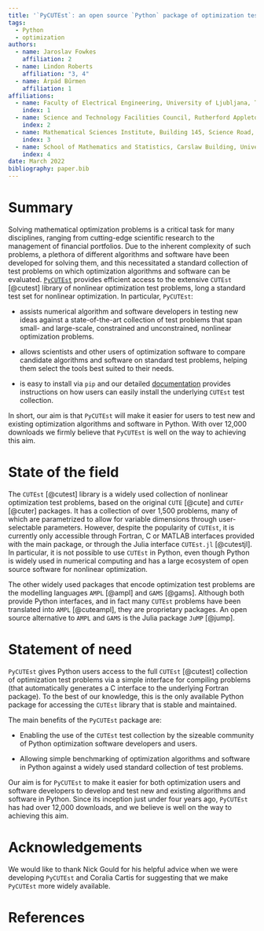 ```yaml
---
title: '`PyCUTEst`: an open source `Python` package of optimization test problems'
tags:
  - Python
  - optimization
authors:
  - name: Jaroslav Fowkes
    affiliation: 2
  - name: Lindon Roberts
    affiliation: "3, 4"
  - name: Árpád Bűrmen
    affiliation: 1
affiliations:
  - name: Faculty of Electrical Engineering, University of Ljubljana, Tržaška cesta 25, SI-1000 Ljubljana, Slovenia
    index: 1
  - name: Science and Technology Facilities Council, Rutherford Appleton Laboratory, Harwell Campus, Didcot, Oxfordshire, OX11 0QX, UK
    index: 2
  - name: Mathematical Sciences Institute, Building 145, Science Road, Australian National University, Canberra ACT 2601, Australia
    index: 3
  - name: School of Mathematics and Statistics, Carslaw Building, University of Sydney, Camperdown NSW 2006, Australia
    index: 4
date: March 2022
bibliography: paper.bib
---
```

# Summary

Solving mathematical optimization problems is a critical task for many disciplines, ranging from cutting-edge scientific research to the management of financial portfolios.
Due to the inherent complexity of such problems, a plethora of different algorithms and software have been developed for solving them, and this necessitated a standard collection of test problems on which optimization algorithms and software can be evaluated.
[`PyCUTEst`](https://github.com/jfowkes/pycutest) provides efficient access to the extensive `CUTEst` [@cutest] library of
nonlinear optimization test problems, long a standard test set for nonlinear optimization. In particular, `PyCUTEst`:

* assists numerical algorithm and software developers in testing new ideas against a state-of-the-art collection
of test problems that span small- and large-scale, constrained and unconstrained, nonlinear optimization problems.

* allows scientists and other users of optimization software to compare candidate algorithms and software on standard test problems, helping them select the tools best suited to their needs.

* is easy to install via `pip` and our detailed [documentation](https://jfowkes.github.io/pycutest/) provides instructions on
how users can easily install the underlying `CUTEst` test collection.

In short, our aim is that `PyCUTEst` will make it easier for users to test new and existing optimization algorithms and software in Python. With over 12,000 downloads we firmly believe that `PyCUTEst` is well on the way to achieving this aim.

# State of the field

The `CUTEst` [@cutest] library is a widely used collection of nonlinear optimization test problems, based on the original
`CUTE` [@cute] and `CUTEr` [@cuter] packages.
It has a collection of over 1,500 problems, many of which are parametrized to allow for variable dimensions through user-selectable parameters.
However, despite the popularity of `CUTEst`, it is currently only accessible through Fortran, C or MATLAB interfaces
provided with the main package, or through the Julia interface `CUTEst.jl` [@cutestjl].
In particular, it is not possible to use `CUTEst` in Python, even though Python is widely used in numerical
computing and has a large ecosystem of open source software for nonlinear optimization.

The other widely used packages that encode optimization test problems are the modelling languages `AMPL` [@ampl]
and `GAMS` [@gams].
Although both provide Python interfaces, and in fact many `CUTEst` problems have been translated into `AMPL` [@cuteampl],
they are proprietary packages.
An open source alternative to `AMPL` and `GAMS` is the Julia package `JuMP` [@jump].

# Statement of need

`PyCUTEst` gives Python users access to the full `CUTEst` [@cutest] collection of optimization test problems via a simple interface for
compiling problems (that automatically generates a C interface to the underlying Fortran package).
To the best of our knowledge, this is the only available Python package for accessing the `CUTEst` library that is stable and maintained.

The main benefits of the `PyCUTEst` package are:

* Enabling the use of the `CUTEst` test collection by the sizeable community of Python optimization software developers and users.

* Allowing simple benchmarking of optimization algorithms and software in Python against a widely used standard collection of test problems.

Our aim is for `PyCUTEst` to make it easier for both optimization users and software developers to develop and test new and existing algorithms and software in Python. Since its inception just under four years ago, `PyCUTEst` has had over 12,000 downloads, and we believe is well on the way to achieving this aim.

# Acknowledgements

We would like to thank Nick Gould for his helpful advice when we were developing `PyCUTEst` and Coralia Cartis for suggesting that we make `PyCUTEst` more widely available.

# References

